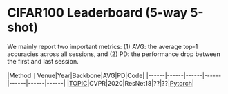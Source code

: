 # CIFAR100 Leaderboard (5-way 5-shot)

We mainly report two important metrics: (1) AVG: the average top-1 accuracies across all sessions, and (2) PD: the performance drop between the first and last session. 

|Method｜Venue|Year|Backbone|AVG|PD|Code|
|------|------|------|------|------|------|------|
|[TOPIC](https://openaccess.thecvf.com/content_CVPR_2020/papers/Tao_Few-Shot_Class-Incremental_Learning_CVPR_2020_paper.pdf)|CVPR|2020|ResNet18|??|??|[Pytorch](https://github.com/xyutao/fscil)|
